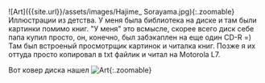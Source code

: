 ---
---
![Art]({{site.url}}/assets/images/Hajime_ Sorayama.jpg){:.zoomable}
Иллюстрации из детства. У меня была библиотека на диске и там были картинки помимо книг. "У меня" это всмысле, скорее всего диск себе папа купил просто, он, конечно, был забэкаплен на еще один CD-R =)
Там был встроеный просмотрщик картинок и читалка книг. Позже я их оттуда просто копировал в txt файлик и читал на Motorola L7.

Вот ковер диска нашел
![Art]({{site.url}}/assets/images/library_in_pocket.jpg){:.zoomable}